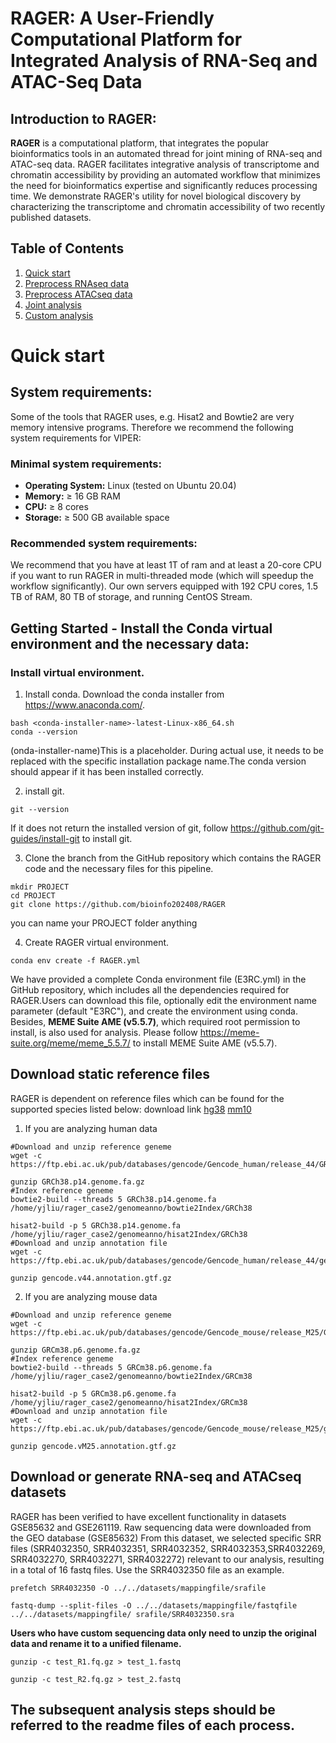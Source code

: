 # **RAGER: A User-Friendly Computational Platform for Integrated Analysis of RNA-Seq and ATAC-Seq Data**

## Introduction to RAGER:
**RAGER** is a computational platform, that integrates the popular bioinformatics tools in an automated thread for joint mining of RNA-seq and ATAC-seq data. RAGER facilitates integrative analysis of transcriptome and chromatin accessibility by providing an automated workflow that minimizes the need for bioinformatics expertise and significantly reduces processing time. We demonstrate RAGER's utility for novel biological discovery by characterizing the transcriptome and chromatin accessibility of two recently published datasets.

## Table of Contents
1. [Quick start]()
2. [Preprocess RNAseq data]("https://github.com/yjliu15924/RAGER/blob/main/RAGER_github/Scripts/Preprocess_RNAseq/RNAseq_analysis.md")
3. [Preprocess ATACseq data]() 
4. [Joint analysis]()
5. [Custom analysis]()

# **Quick start**
## System requirements:
Some of the tools that RAGER uses, e.g. Hisat2 and Bowtie2 are very memory intensive programs. Therefore we recommend the following system requirements for VIPER:

### Minimal system requirements:
- **Operating System:** Linux (tested on Ubuntu 20.04)  
- **Memory:** ≥ 16 GB RAM  
- **CPU:** ≥ 8 cores 
- **Storage:** ≥ 500 GB available space  

### Recommended system requirements:
We recommend that you have at least 1T of ram and at least a 20-core CPU if you want to run RAGER in multi-threaded mode (which will speedup the workflow significantly). Our own servers equipped with 192 CPU cores, 1.5 TB of RAM, 80 TB of storage, and running CentOS Stream.


## Getting Started - Install the Conda virtual environment and the necessary data: 

### Install virtual environment.
1. Install conda. Download the conda installer from https://www.anaconda.com/. 
```
bash <conda-installer-name>-latest-Linux-x86_64.sh
conda --version
```
(onda-installer-name)This is a placeholder. During actual use, it needs to be replaced with the specific installation package name.The conda version should appear if it has been installed correctly.

2. install git.
```
git --version
```
If it does not return the installed version of git, follow https://github.com/git-guides/install-git to install git.

3. Clone the branch from the GitHub repository which contains the RAGER code and the necessary files for this pipeline.
```
mkdir PROJECT
cd PROJECT
git clone https://github.com/bioinfo202408/RAGER
```
you can name your PROJECT folder anything

4. Create RAGER virtual environment.
```
conda env create -f RAGER.yml
```
We have provided a complete Conda environment file (E3RC.yml) in the GitHub repository, which includes all the dependencies required for RAGER.Users can download this file, optionally edit the environment name parameter (default "E3RC"), and create the environment using conda. Besides, **MEME Suite AME (v5.5.7)**, which required root permission to install, is also used for analysis. Please follow https://meme-suite.org/meme/meme_5.5.7/ to install MEME Suite AME (v5.5.7).

## Download static reference files
RAGER is dependent on reference files which can be found for the supported species listed below: download link [hg38](https://ftp.ebi.ac.uk/pub/databases/gencode/Gencode_human/release_44/) [mm10](https://ftp.ebi.ac.uk/pub/databases/gencode/Gencode_mouse/release_M25/)
1. If you are analyzing human data
```
#Download and unzip reference geneme
wget -c https://ftp.ebi.ac.uk/pub/databases/gencode/Gencode_human/release_44/GRCh38.p14.genome.fa.gz

gunzip GRCh38.p14.genome.fa.gz
#Index reference geneme
bowtie2-build --threads 5 GRCh38.p14.genome.fa /home/yjliu/rager_case2/genomeanno/bowtie2Index/GRCh38

hisat2-build -p 5 GRCh38.p14.genome.fa /home/yjliu/rager_case2/genomeanno/hisat2Index/GRCh38
#Download and unzip annotation file
wget -c https://ftp.ebi.ac.uk/pub/databases/gencode/Gencode_human/release_44/gencode.v44.annotation.gtf.gz

gunzip gencode.v44.annotation.gtf.gz
```
2. If you are analyzing mouse data
```
#Download and unzip reference geneme
wget -c https://ftp.ebi.ac.uk/pub/databases/gencode/Gencode_mouse/release_M25/GRCm38.p6.genome.fa.gz

gunzip GRCm38.p6.genome.fa.gz
#Index reference geneme
bowtie2-build --threads 5 GRCm38.p6.genome.fa /home/yjliu/rager_case2/genomeanno/bowtie2Index/GRCm38

hisat2-build -p 5 GRCm38.p6.genome.fa /home/yjliu/rager_case2/genomeanno/hisat2Index/GRCm38
#Download and unzip annotation file
wget -c https://ftp.ebi.ac.uk/pub/databases/gencode/Gencode_mouse/release_M25/gencode.vM25.annotation.gtf.gz

gunzip gencode.vM25.annotation.gtf.gz
```

## Download or generate RNA-seq and ATACseq datasets
RAGER has been verified to have excellent functionality in datasets GSE85632 and GSE261119.
Raw sequencing data were downloaded from the GEO database (GSE85632) From this dataset, we selected specific SRR files (SRR4032350, SRR4032351, SRR4032352, SRR4032353,SRR4032269, SRR4032270, SRR4032271, SRR4032272) relevant to our analysis, resulting in a total of 16 fastq files.
Use the SRR4032350 file as an example.
```
prefetch SRR4032350 -O ../../datasets/mappingfile/srafile

fastq-dump --split-files -O ../../datasets/mappingfile/fastqfile ../../datasets/mappingfile/ srafile/SRR4032350.sra
```
**Users who have custom sequencing data only need to unzip the original data and rename it to a unified filename.**
```
gunzip -c test_R1.fq.gz > test_1.fastq

gunzip -c test_R2.fq.gz > test_2.fastq
```

## **The subsequent analysis steps should be referred to the readme files of each process.**
